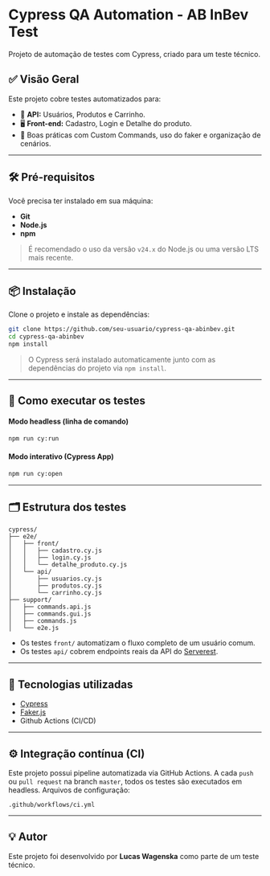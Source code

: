 # Cypress QA Automation - AB InBev Test

Projeto de automação de testes com Cypress, criado para um teste técnico.

## ✅ Visão Geral

Este projeto cobre testes automatizados para:

- 🔌 **API:** Usuários, Produtos e Carrinho.
- 🖥️ **Front-end:** Cadastro, Login e Detalhe do produto.
- 🧰 Boas práticas com Custom Commands, uso do faker e organização de cenários.

---

## 🛠️ Pré-requisitos

Você precisa ter instalado em sua máquina:

- **Git**
- **Node.js**
- **npm**

> É recomendado o uso da versão `v24.x` do Node.js ou uma versão LTS mais recente.

---

## 📦 Instalação

Clone o projeto e instale as dependências:

```bash
git clone https://github.com/seu-usuario/cypress-qa-abinbev.git
cd cypress-qa-abinbev
npm install
```
> O Cypress será instalado automaticamente junto com as dependências do projeto via `npm install`.

---

## 🚀 Como executar os testes

#### Modo headless (linha de comando)
```bash
npm run cy:run
``` 

#### Modo interativo (Cypress App)
```bash
npm run cy:open
```

---

## 🗂️ Estrutura dos testes
```
cypress/
├── e2e/
│   ├── front/
│   │   ├── cadastro.cy.js
│   │   ├── login.cy.js
│   │   └── detalhe_produto.cy.js
│   └── api/
│       ├── usuarios.cy.js
│       ├── produtos.cy.js
│       └── carrinho.cy.js
├── support/
│   ├── commands.api.js
│   ├── commands.gui.js
│   ├── commands.js
│   └── e2e.js
```
* Os testes `front/` automatizam o fluxo completo de um usuário comum.
* Os testes `api/` cobrem endpoints reais da API do [Serverest](https://serverest.dev/).

---

## 🧠 Tecnologias utilizadas
* [Cypress](https://www.cypress.io/)
* [Faker.js](https://github.com/faker-js/faker)
* Github Actions (CI/CD)

---

## ⚙️ Integração contínua (CI)

Este projeto possui pipeline automatizada via GitHub Actions.
A cada `push` ou `pull request` na branch `master`, todos os testes são executados em headless.
Arquivos de configuração:
```
.github/workflows/ci.yml
```

---

## 💡 Autor

Este projeto foi desenvolvido por **Lucas Wagenska** como parte de um teste técnico.